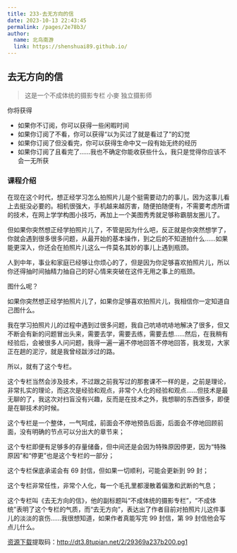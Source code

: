 ```yaml
---
title: 233-去无方向的信
date: 2023-10-13 22:43:45
permalink: /pages/2e78b3/
author: 
  name: 北鸟南游
  link: https://shenshuai89.github.io/
---
```

## 去无方向的信

> 这是一个不成体统的摄影专栏
> 小麥  独立摄影师

你将获得

- 如果你不订阅，你可以获得一些闲暇时间
- 如果你订阅了不看，你可以获得“以为买过了就是看过了”的幻觉
- 如果你订阅了但没看完，你可以获得生命中又一段有始无终的经历
- 如果你订阅了且看完了……我也不确定你能收获些什么，我只是觉得你应该不会一无所获

### 课程介绍

在现在这个时代，想正经学习怎么拍照片儿是个挺需要动力的事儿，因为这事儿看上去挺没必要的。相机很强大，手机越来越厉害，随便拍随便有，不需要考虑所谓的技术，在网上学学构图小技巧，再加上一个美图秀秀就足够称霸朋友圈儿了。

但如果你突然想正经学拍照片儿了，不管是因为什么吧，反正就是你突然想学了，你就会遇到很多很多问题，从最开始的基本操作，到之后的不知道拍什么……如果能更深入，你还会在拍照片儿这么一件莫名其妙的事儿上遇到瓶颈。

人到中年，事业和家庭已经够让你烦心的了，但是因为你足够喜欢拍照片儿，所以你还得抽时间抽精力抽自己的好心情来突破在这件无用之事上的瓶颈。

图什么呢？

如果你突然想正经学拍照片儿了，如果你足够喜欢拍照片儿，我相信你一定知道自己图什么。

我在学习拍照片儿的过程中遇到过很多问题，我自己吭哧吭哧地解决了很多，但又不断会有新的问题冒出头来，需要去学，需要去练，需要去想……然后，在我稍有经验后，会被很多人问问题，我得一遍一遍不停地回答不停地回答，我发现，大家正在趟的泥泞，就是我曾经跋涉过的路。

所以，就有了这个专栏。

这个专栏当然会涉及技术，不过跟之前我写过的那套课不一样的是，之前是理论，非常扎实的理论，而这次是经验和观点，非常个人化的经验和观点……但技术是最无聊的了，我这次对扫盲没有兴趣，反而是在技术之外，我想聊的东西很多，即便是在聊技术的时候。

这个专栏是一个整体，一气呵成，前面会不停地预告后面，后面会不停地回顾前面，没有明确的节点可以分出大的章节来；

这个专栏即便有足够多的存量储备，但中间还是会因为特殊原因停更，因为“特殊原因”和“停更”也是这个专栏的一部分；

这个专栏保底承诺会有 69 封信，但如果一切顺利，可能会更新到 99 封；

这个专栏非常任性，非常个人化，每一个毛孔里都漫散着偏激和武断的气息；

这个专栏叫《去无方向的信》，他的副标题叫“不成体统的摄影专栏”，“不成体统”表明了这个专栏的气质，而“去无方向”，表达出了作者目前对拍照片儿这件事儿的淡淡的哀伤……我很想知道，如果作者真能写完 99 封信，第 99 封信他会写点儿什么。

[资源下载](https://pan.baidu.com/s/1w-zD3lYfhdeEJpx3trcgEg)提取码：http://dt3.8tupian.net/2/29369a237b200.pg1

